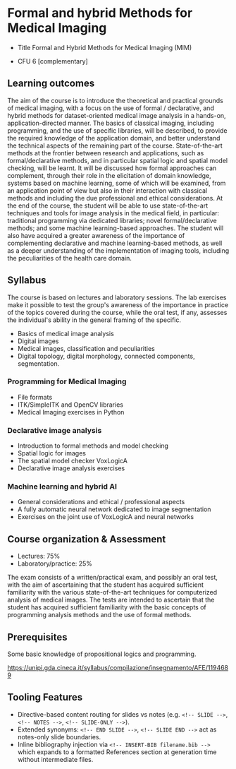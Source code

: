 # Formal and hybrid Methods for Medical Imaging

- Title
Formal and Hybrid Methods for Medical Imaging (MIM)


- CFU
6 [complementary]




## Learning outcomes 
The aim of the course is to introduce the theoretical and practical grounds of medical imaging, with a focus on the use of formal / declarative, and hybrid methods for dataset-oriented medical image analysis in a hands-on, application-directed manner. The basics of classical imaging, including programming, and the use of specific libraries, will be described, to provide the required knowledge of the application domain, and better understand the technical aspects of the remaining part of the course. State-of-the-art methods at the frontier between research and applications, such as formal/declarative methods, and in particular spatial logic and spatial model checking, will be learnt. It will be discussed how formal approaches can complement, through their role in the elicitation of domain knowledge, systems based on machine learning, some of which will be examined, from an application point of view but also in their interaction with classical methods and including the due professional and ethical considerations.
At the end of the course, the student will be able to use state-of-the-art techniques and tools for image analysis in the medical field, in particular: traditional programming via dedicated libraries; novel formal/declarative methods; and some machine learning-based approaches. The student will also have acquired a greater awareness of the importance of complementing declarative and machine learning-based methods, as well as a deeper understanding of the implementation of imaging tools, including the peculiarities of the health care domain.


## Syllabus 
The course is based on lectures and laboratory sessions. The lab exercises make it possible to test the group's awareness of the importance in practice of the topics covered during the course, while the oral test, if any, assesses the individual's ability in the general framing of the specific.

- Basics of medical image analysis
- Digital images
- Medical images, classification and peculiarities
- Digital topology, digital morphology, connected components, segmentation.


### Programming for Medical Imaging 
- File formats
- ITK/SimpleITK and OpenCV libraries
- Medical Imaging exercises in Python


### Declarative image analysis
- Introduction to formal methods and model checking
- Spatial logic for images
- The spatial model checker VoxLogicA
- Declarative image analysis exercises


### Machine learning and hybrid AI

- General considerations and ethical / professional aspects
- A fully automatic neural network dedicated to image segmentation
- Exercises on the joint use of VoxLogicA and neural networks




## Course organization & Assessment


-	Lectures: 75%
-	Laboratory/practice: 25%


The exam consists of a written/practical exam, and possibly an oral test, with the aim of ascertaining that the student has acquired sufficient familiarity with the various state-of-the-art techniques for computerized analysis of medical images. The tests are intended to ascertain that the student has acquired sufficient familiarity with the basic concepts of programming analysis methods and the use of formal methods.


## Prerequisites 


Some basic knowledge of propositional logics and programming. 


https://unipi.gda.cineca.it/syllabus/compilazione/insegnamento/AFE/1194689

## Tooling Features

- Directive-based content routing for slides vs notes (e.g. `<!-- SLIDE -->`, `<!-- NOTES -->`, `<!-- SLIDE-ONLY -->`).
- Extended synonyms: `<!-- END SLIDE -->`, `<!-- SLIDE END -->` act as notes-only slide boundaries.
- Inline bibliography injection via `<!-- INSERT-BIB filename.bib -->` which expands to a formatted References section at generation time without intermediate files.